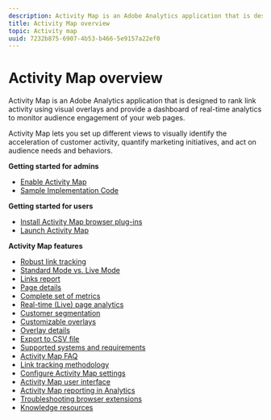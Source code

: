 ```yaml
---
description: Activity Map is an Adobe Analytics application that is designed to rank link activity using visual overlays and provide a dashboard of real-time analytics to monitor audience engagement of your web pages.
title: Activity Map overview
topic: Activity map
uuid: 7232b875-6907-4b53-b466-5e9157a22ef0
---
```


# Activity Map overview

Activity Map is an Adobe Analytics application that is designed to rank link activity using visual overlays and provide a dashboard of real-time analytics to monitor audience engagement of your web pages.

Activity Map lets you set up different views to visually identify the acceleration of customer activity, quantify marketing initiatives, and act on audience needs and behaviors.

**Getting started for admins**

* [Enable Activity Map](activitymap-getting-started/activitymap-getting-started-admins/activitymap-enable.md)
* [Sample Implementation Code](activitymap-getting-started/activitymap-getting-started-admins/activitymap-sample-implementation-code.md)

**Getting started for users**

* [Install Activity Map browser plug-ins](activitymap-getting-started/activitymap-getting-started-users/activitymap-install.md)
* [Launch Activity Map](activitymap-getting-started/activitymap-getting-started-users/activitymap-launch.md)

**Activity Map features**

* [Robust link tracking](lnk-tracking-overview.md)
* [Standard Mode vs. Live Mode](activitymap-standard-live.md)
* [Links report](activitymap-links-report.md)
* [Page details](activitymap-page-flow.md)
* [Complete set of metrics](activitymap-complete-metrics.md)
* [Real-time (Live) page analytics](activitymap-realtime.md)
* [Customer segmentation](activitymap-multiple-segments.md)
* [Customizable overlays](activitymap-gainerslosers.md)
* [Overlay details](activitymap-overlay-details.md)
* [Export to CSV file](activitymap-csv.md)
* [Supported systems and requirements](activitymap-sysreqs.md)
* [Activity Map FAQ](activitymap-faq.md)
* [Link tracking methodology](activitymap-link-tracking/activitymap-link-tracking-methodology.md)
* [Configure Activity Map settings](activitymap-overlay-settings.md)
* [Activity Map user interface](activitymap-user-interface.md)
* [Activity Map reporting in Analytics](activitymap-reporting-analytics.md)
* [Troubleshooting browser extensions](troubleshooting-browser-extensions.md)
* [Knowledge resources](activitymap-info-resources.md)
